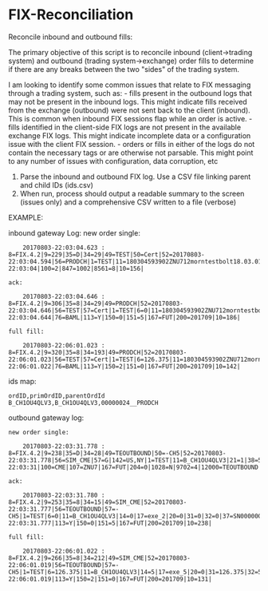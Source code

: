 # FIX-Reconciliation
Reconcile inbound and outbound fills:

The primary objective of this script is to reconcile inbound (client->trading system) and outbound (trading system->exchange)
order fills to determine if there are any breaks between the two "sides" of the trading system.

I am looking to identify some common issues that relate to FIX messaging through a trading system,
such as:
    - fills present in the outbound logs that may not be present in the inbound logs.
        This might indicate fills received from the exchange (outbound) were not sent back to the
        client (inbound). This is common when inbound FIX sessions flap while an order is active.
    - fills identified in the client-side FIX logs are not present in the available exchange FIX logs.
        This might indicate incomplete data or a configuration issue with the client FIX session.
    - orders or fills in either of the logs do not contain the necessary tags or are otherwise not
        parsable. This might point to any number of issues with configuration, data corruption, etc

1) Parse the inbound and outbound FIX log.
    Use a CSV file linking parent and child IDs (ids.csv)
2) When run, process should output a readable summary to the screen (issues only)
    and a comprehensive CSV written to a file (verbose)

EXAMPLE:

inbound gateway Log:
	new order single:

		20170803-22:03:04.623 : 8=FIX.4.2|9=229|35=D|34=29|49=TEST|50=Cert|52=20170803-22:03:04.594|56=PRODCH|1=TEST|11=180304593902ZNU712morntestbolt18.03.01.d03.cme.probe|21=2|22=8|38=5|40=1|44=0|48=ZNU7|54=1|55=ZNU7|59=0|60=20170803-22:03:04|100=2|847=1002|8561=8|10=156|
	
	ack:
		
		20170803-22:03:04.646 : 8=FIX.4.2|9=306|35=8|34=29|49=PRODCH|52=20170803-22:03:04.646|56=TEST|57=Cert|1=TEST|6=0|11=180304593902ZNU712morntestbolt18.03.01.d03.cme.probe|14=0|17=B_CH1OU4QL42|20=0|22=8|31=0|32=0|37=00000024__PRODCH|38=5|39=0|48=ZNU7|54=1|55=ZNU7|60=20170803-22:03:04.644|76=BAML|113=Y|150=0|151=5|167=FUT|200=201709|10=186|
	
	full fill:
		
		20170803-22:06:01.023 : 8=FIX.4.2|9=320|35=8|34=193|49=PRODCH|52=20170803-22:06:01.023|56=TEST|57=Cert|1=TEST|6=126.375|11=180304593902ZNU712morntestbolt18.03.01.d03.cme.probe|14=5|17=B_CH1OU4QQ15A|20=0|22=8|31=126.375|32=5|37=00000024__PRODCH|38=5|39=2|48=ZNU7|54=1|55=ZNU7|60=20170803-22:06:01.022|76=BAML|113=Y|150=2|151=0|167=FUT|200=201709|10=142|

ids map:

	ordID,primOrdID,parentOrdId
	B_CH1OU4QLV3,B_CH1OU4QLV3,00000024__PRODCH

outbound gateway log:

	new order single:

		20170803-22:03:31.778 : 8=FIX.4.2|9=238|35=D|34=28|49=TEOUTBOUND|50=-CH5|52=20170803-22:03:31.778|56=SIM_CME|57=G|142=US,NY|1=TEST|11=B_CH1OU4QLV3|21=1|38=5|40=2|44=126.375|54=1|55=ZNU7|59=0|60=20170803-22:03:31|100=CME|107=ZNU7|167=FUT|204=0|1028=N|9702=4|12000=TEOUTBOUND|10=152|

	ack:

		20170803-22:03:31.780 : 8=FIX.4.2|9=253|35=8|34=15|49=SIM_CME|52=20170803-22:03:31.777|56=TEOUTBOUND|57=-CH5|1=TEST|6=0|11=B_CH1OU4QLV3|14=0|17=exe_2|20=0|31=0|32=0|37=SN00000002__simgway|38=5|39=0|40=2|44=126.375|54=1|55=ZNU7|60=20170803-22:03:31.777|113=Y|150=0|151=5|167=FUT|200=201709|10=238|

	full fill:

		20170803-22:06:01.022 : 8=FIX.4.2|9=266|35=8|34=212|49=SIM_CME|52=20170803-22:06:01.019|56=TEOUTBOUND|57=-CH5|1=TEST|6=126.375|11=B_CH1OU4QLV3|14=5|17=exe_5|20=0|31=126.375|32=5|37=SN00000002__simgway|38=5|39=2|40=2|44=126.375|54=1|55=ZNU7|60=20170803-22:06:01.019|113=Y|150=2|151=0|167=FUT|200=201709|10=131|	
